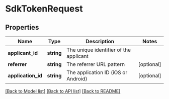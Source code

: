 # SdkTokenRequest

## Properties
Name | Type | Description | Notes
------------ | ------------- | ------------- | -------------
**applicant_id** | **string** | The unique identifier of the applicant | 
**referrer** | **string** | The referrer URL pattern | [optional] 
**application_id** | **string** | The application ID (iOS or Android) | [optional] 

[[Back to Model list]](../README.md#documentation-for-models) [[Back to API list]](../README.md#documentation-for-api-endpoints) [[Back to README]](../README.md)


